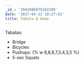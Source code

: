 ```yaml
---
_id_: '3942086879182290'
date: '2017-04-13 10:27:42'
title: Tabata @ Home
---
```


Tabatas:
- Bridge
- Bicycles
- Pushups: {% w 8,8,8,7,3,4,3,5 %}
- 5-sec Squats
